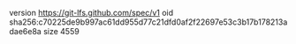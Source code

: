 version https://git-lfs.github.com/spec/v1
oid sha256:c70225de9b997ac61dd955d77c21dfd0af2f22697e53c3b17b178213adae6e8a
size 4559
